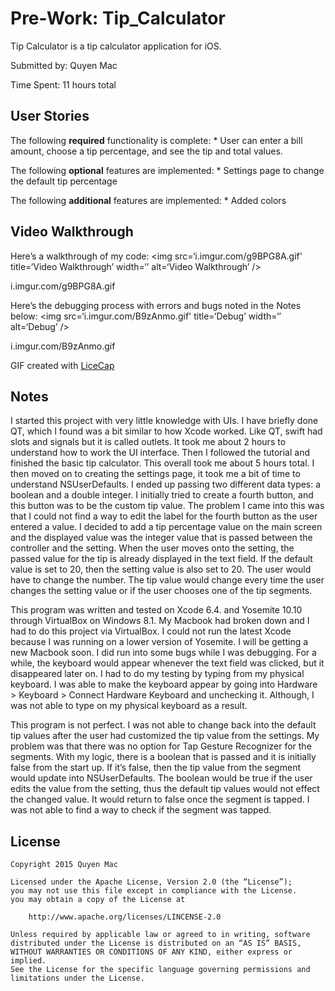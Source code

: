 # Pre-Work: Tip_Calculator

Tip Calculator is a tip calculator application for iOS.

Submitted by: Quyen Mac

Time Spent: 11 hours total

## User Stories

The following **required** functionality is complete:
	* User can enter a bill amount, choose a tip percentage, and see the tip and total values.

The following **optional** features are implemented:
	* Settings page to change the default tip percentage

The following **additional** features are implemented:
	* Added colors

## Video Walkthrough

Here’s a walkthrough of my code:
<img src=‘i.imgur.com/g9BPG8A.gif' title=‘Video Walkthrough’ width=‘’ alt=‘Video Walkthrough’ />

i.imgur.com/g9BPG8A.gif

Here’s the debugging process with errors and bugs noted in the Notes below:
<img src=‘i.imgur.com/B9zAnmo.gif' title=‘Debug’ width=‘’ alt=‘Debug’ />

i.imgur.com/B9zAnmo.gif

GIF created with [LiceCap](http://www.cockos.com/licecap/)

## Notes

I started this project with very little knowledge with UIs. I have briefly done QT, which I found was a bit similar to how Xcode worked. Like QT, swift had slots and signals but it is called outlets. It took me about 2 hours to understand how to work the UI interface. Then I followed the tutorial and finished the basic tip calculator. This overall took me about 5 hours total. I then moved on to creating the settings page, it took me a bit of time to understand NSUserDefaults. I ended up passing two different data types: a boolean and a double integer. I initially tried to create a fourth button, and this button was to be the custom tip value. The problem I came into this was that I could not find a way to edit the label for the fourth button as the user entered a value. I decided to add a tip percentage value on the main screen and the displayed value was the integer value that is passed between the controller and the setting. When the user moves onto the setting, the passed value for the tip is already displayed in the text field. If the default value is set to 20, then the setting value is also set to 20. The user would have to change the number. The tip value would change every time the user changes the setting value or if the user chooses one of the tip segments.

This program was written and tested on Xcode 6.4. and Yosemite 10.10 through VirtualBox on Windows 8.1. My Macbook had broken down and I had to do this project via VirtualBox. I could not run the latest Xcode because I was running on a lower version of Yosemite. I will be getting a new Macbook soon. I did run into some bugs while I was debugging. For a while, the keyboard would appear whenever the text field was clicked, but it disappeared later on. I had to do my testing by typing from my physical keyboard. I was able to make the keyboard appear by going into Hardware > Keyboard > Connect Hardware Keyboard and unchecking it. Although, I was not able to type on my physical keyboard as a result.

This program is not perfect. I was not able to change back into the default tip values after the user had customized the tip value from the settings. My problem was that there was no option for Tap Gesture Recognizer for the segments. With my logic, there is a boolean that is passed and it is initially false from the start up. If it’s false, then the tip value from the segment would update into NSUserDefaults. The boolean would be true if the user edits the value from the setting, thus the default tip values would not effect the changed value. It would return to false once the segment is tapped. I was not able to find a way to check if the segment was tapped.

## License
	Copyright 2015 Quyen Mac

	Licensed under the Apache License, Version 2.0 (the “License”);
	you may not use this file except in compliance with the License.
	you may obtain a copy of the License at

		http://www.apache.org/licenses/LINCENSE-2.0

	Unless required by applicable law or agreed to in writing, software
	distributed under the License is distributed on an “AS IS” BASIS,
	WITHOUT WARRANTIES OR CONDITIONS OF ANY KIND, either express or implied.
	See the License for the specific language governing permissions and
	limitations under the License.
